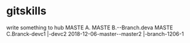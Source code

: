 # gitskills
write something to hub
MASTE A.
MASTE B.--Branch.deva
MASTE C.Branck-devc1
             |-devc2
2018-12-06-master--master2
                 |-branch-1206-1